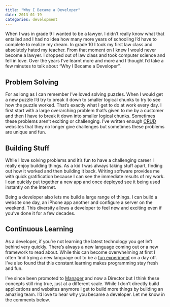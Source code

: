 ```yaml
---
title: "Why I Became a Developer"
date: 2013-01-19
categories: development
---
```


When I was in grade 9 I wanted to be a lawyer. I didn’t really know what that entailed and I had no idea how many more years of schooling I’d have to complete to realize my dream. In grade 10 I took my first law class and absolutely hated my teacher. From that moment on I knew I would never become a lawyer. I dropped out of law class and took computer science and fell in love. Over the years I’ve learnt more and more and I thought I’d take a few minutes to talk about “Why I Became a Developer”.

## Problem Solving
For as long as I can remember I’ve loved solving puzzles. When I would get a new puzzle I’d try to break it down to smaller logical chunks to try to see how the puzzle worked. That’s exactly what I get to do at work every day. I first start with a large overarching problem that’s given to me by a customer and then I have to break it down into smaller logical chunks. Sometimes these problems aren’t exciting or challenging. I’ve written enough  [CRUD](http://en.wikipedia.org/wiki/Create,_read,_update_and_delete)  websites that they no longer give challenges but sometimes these problems are unique and fun.

## Building Stuff
While I love solving problems and it’s fun to have a challenging career I really enjoy building things. As a kid I was always taking stuff apart, finding out how it worked and then building it back. Writing software provides me with quick gratification because I can see the immediate results of my work. I can quickly put together a new app and once deployed see it being used instantly on the Internet.

Being a developer also lets me build a large range of things. I can build a website one day, an iPhone app another and configure a server on the weekend. This diversity allows a developer to feel new and exciting even if you’ve done it for a few decades.

## Continuous Learning
As a developer, if you’re not learning the latest technology you get left behind very quickly. There’s always a new language coming out or a new framework to read about. While this can become overwhelming at first I often find trying a new language out to be a  [fun experiment](https://tech.gadventures.com/we-taught-a-neural-network-to-write-a-blog-6463f619ac4c)  on a day off. I’ve also found that this constant learning makes programming stay fresh and fun.

I’ve since been promoted to  [Manager](/posts/from-developer-to-manager/)  and now a Director but I think these concepts still ring true, just at a different scale. While I don’t directly build applications and websites anymore I get to build more things by building an amazing team. I’d love to hear why you became a developer. Let me know in the comments below.

